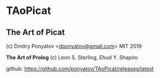 # TAoPicat
## The Art of Picat

(c) Dmitry Ponyatov <<dponyatov@gmail.com>> MIT 2019

**The Art of Prolog** (c) Leon S. Sterling, Ehud Y. Shapiro

github: https://github.com/ponyatov/TAoPicat/releases/latest
